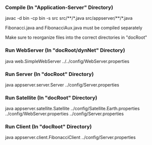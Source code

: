 ### Compile (In "Application-Server" Directory)
javac -d bin -cp bin -s src src/\*\*/\*.java src/appserver/\*\*/\*.java

Fibonacci.java and FibonacciAux.java must be compiled separately

Make sure to reorganize files into the correct directories in "docRoot"
### Run WebServer (In "docRoot/dynNet" Directory)
java web.SimpleWebServer ../../config/WebServer.properties
### Run Server (In "docRoot" Directory)
java appserver.server.Server ../config/Server.properties
### Run Satellite (In "docRoot" Directory)
java appserver.satellite.Satellite ../config/Satellite.Earth.properties ../config/WebServer.properties ../config/Server.properties
### Run Client (In "docRoot" Directory)
java appserver.client.FibonacciClient ../config/Server.properties